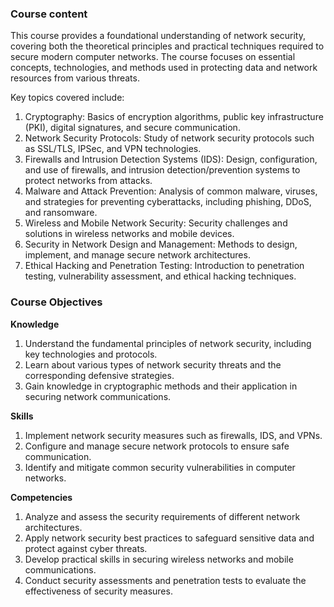 ### **Course content**

This course provides a foundational understanding of network security, covering both the theoretical principles and practical techniques required to secure modern computer networks. The course focuses on essential concepts, technologies, and methods used in protecting data and network resources from various threats.

Key topics covered include:

1. Cryptography: Basics of encryption algorithms, public key infrastructure (PKI), digital signatures, and secure communication.
2. Network Security Protocols: Study of network security protocols such as SSL/TLS, IPSec, and VPN technologies.
3. Firewalls and Intrusion Detection Systems (IDS): Design, configuration, and use of firewalls, and intrusion detection/prevention systems to protect networks from attacks.
4. Malware and Attack Prevention: Analysis of common malware, viruses, and strategies for preventing cyberattacks, including phishing, DDoS, and ransomware.
5. Wireless and Mobile Network Security: Security challenges and solutions in wireless networks and mobile devices.
6. Security in Network Design and Management: Methods to design, implement, and manage secure network architectures.
7. Ethical Hacking and Penetration Testing: Introduction to penetration testing, vulnerability assessment, and ethical hacking techniques.

### **Course Objectives**

**Knowledge**

1. Understand the fundamental principles of network security, including key technologies and protocols.
2. Learn about various types of network security threats and the corresponding defensive strategies.
3. Gain knowledge in cryptographic methods and their application in securing network communications.

**Skills**

1. Implement network security measures such as firewalls, IDS, and VPNs.
2. Configure and manage secure network protocols to ensure safe communication.
3. Identify and mitigate common security vulnerabilities in computer networks.

**Competencies**

1. Analyze and assess the security requirements of different network architectures.
2. Apply network security best practices to safeguard sensitive data and protect against cyber threats.
3. Develop practical skills in securing wireless networks and mobile communications.
4. Conduct security assessments and penetration tests to evaluate the effectiveness of security measures.